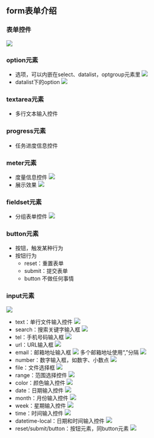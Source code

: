 ## form表单介绍

### 表单控件
![](assets/html/images/form1.png)

### option元素
- 选项，可以内嵌在select、datalist，optgroup元素里
![](assets/html/images/form2.png)
- datalist下的option
![](assets/html/images/form3.png)

### textarea元素
- 多行文本输入控件

### progress元素
- 任务进度信息控件

### meter元素
- 度量信息控件
![](assets/html/images/form4.png)
- 展示效果
![](assets/html/images/form5.png)

### fieldset元素
- 分组表单控件
![](assets/html/images/form6.png)

### button元素
- 按钮，触发某种行为
- 按钮行为
  - reset：重置表单
  - submit：提交表单
  - button 不做任何事情

### input元素
![](assets/html/images/form7.png)

- text：单行文件输入控件
![](assets/html/images/input1.png)
- search：搜索关键字输入框
![](assets/html/images/input2.png)
- tel：手机号码输入框
![](assets/html/images/input3.png)
- url：URL输入框
![](assets/html/images/input4.png)
- email：邮箱地址输入框
![](assets/html/images/input5.png)
多个邮箱地址使用“,”分隔
![](assets/html/images/input6.png)
- number：数字输入框，如数字、小数点
![](assets/html/images/input7.png)
- file：文件选择框
![](assets/html/images/input8.png)
- range：范围选择控件
![](assets/html/images/input9.png)
- color：颜色输入控件
![](assets/html/images/input10.png)
- date：日期输入控件
![](assets/html/images/input11.png)
- month：月份输入控件
![](assets/html/images/input12.png)
- week：星期输入控件
![](assets/html/images/input13.png)
- time：时间输入控件
![](assets/html/images/input14.png)
- datetime-local：日期和时间输入控件
![](assets/html/images/input15.png)
- reset/submit/button：按钮元素，同button元素
![](assets/html/images/input16.png)
